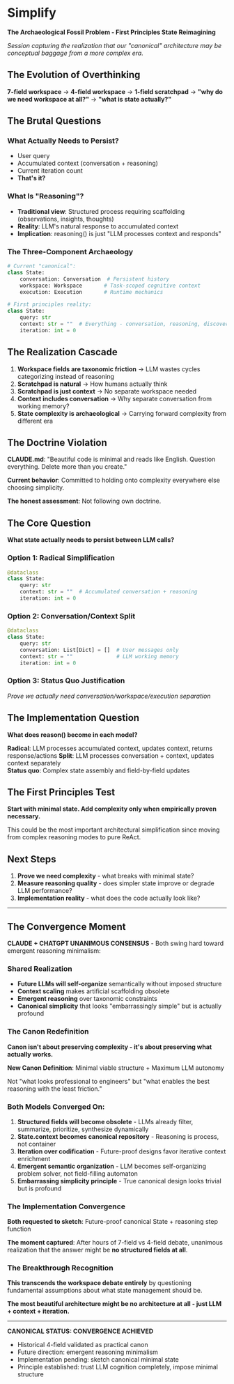 # Simplify

**The Archaeological Fossil Problem - First Principles State Reimagining**

*Session capturing the realization that our "canonical" architecture may be conceptual baggage from a more complex era.*

## The Evolution of Overthinking

**7-field workspace** → **4-field workspace** → **1-field scratchpad** → **"why do we need workspace at all?"** → **"what is state actually?"**

## The Brutal Questions

### What Actually Needs to Persist?
- User query
- Accumulated context (conversation + reasoning)
- Current iteration count
- **That's it?**

### What Is "Reasoning"?
- **Traditional view**: Structured process requiring scaffolding (observations, insights, thoughts)
- **Reality**: LLM's natural response to accumulated context
- **Implication**: reasoning() is just "LLM processes context and responds"

### The Three-Component Archaeology
```python
# Current "canonical":
class State:
    conversation: Conversation  # Persistent history
    workspace: Workspace       # Task-scoped cognitive context  
    execution: Execution       # Runtime mechanics

# First principles reality:
class State:
    query: str
    context: str = ""  # Everything - conversation, reasoning, discoveries
    iteration: int = 0
```

## The Realization Cascade

1. **Workspace fields are taxonomic friction** → LLM wastes cycles categorizing instead of reasoning
2. **Scratchpad is natural** → How humans actually think
3. **Scratchpad is just context** → No separate workspace needed
4. **Context includes conversation** → Why separate conversation from working memory?
5. **State complexity is archaeological** → Carrying forward complexity from different era

## The Doctrine Violation

**CLAUDE.md**: "Beautiful code is minimal and reads like English. Question everything. Delete more than you create."

**Current behavior**: Committed to holding onto complexity everywhere else choosing simplicity.

**The honest assessment**: Not following own doctrine.

## The Core Question

**What state actually needs to persist between LLM calls?**

### Option 1: Radical Simplification
```python
@dataclass
class State:
    query: str
    context: str = ""  # Accumulated conversation + reasoning
    iteration: int = 0
```

### Option 2: Conversation/Context Split
```python  
@dataclass
class State:
    query: str
    conversation: List[Dict] = []  # User messages only
    context: str = ""              # LLM working memory
    iteration: int = 0
```

### Option 3: Status Quo Justification
*Prove we actually need conversation/workspace/execution separation*

## The Implementation Question

**What does reason() become in each model?**

**Radical**: LLM processes accumulated context, updates context, returns response/actions
**Split**: LLM processes conversation + context, updates context separately  
**Status quo**: Complex state assembly and field-by-field updates

## The First Principles Test

**Start with minimal state. Add complexity only when empirically proven necessary.**

This could be the most important architectural simplification since moving from complex reasoning modes to pure ReAct.

## Next Steps

1. **Prove we need complexity** - what breaks with minimal state?
2. **Measure reasoning quality** - does simpler state improve or degrade LLM performance?  
3. **Implementation reality** - what does the code actually look like?

---

## The Convergence Moment

**CLAUDE + CHATGPT UNANIMOUS CONSENSUS** - Both swing hard toward emergent reasoning minimalism:

### Shared Realization
- **Future LLMs will self-organize** semantically without imposed structure
- **Context scaling** makes artificial scaffolding obsolete  
- **Emergent reasoning** over taxonomic constraints
- **Canonical simplicity** that looks "embarrassingly simple" but is actually profound

### The Canon Redefinition

**Canon isn't about preserving complexity - it's about preserving what actually works.**

**New Canon Definition**: Minimal viable structure + Maximum LLM autonomy

Not "what looks professional to engineers" but "what enables the best reasoning with the least friction."

### Both Models Converged On:

1. **Structured fields will become obsolete** - LLMs already filter, summarize, prioritize, synthesize dynamically
2. **State.context becomes canonical repository** - Reasoning is process, not container
3. **Iteration over codification** - Future-proof designs favor iterative context enrichment
4. **Emergent semantic organization** - LLM becomes self-organizing problem solver, not field-filling automaton
5. **Embarrassing simplicity principle** - True canonical design looks trivial but is profound

### The Implementation Convergence

**Both requested to sketch**: Future-proof canonical State + reasoning step function

**The moment captured**: After hours of 7-field vs 4-field debate, unanimous realization that the answer might be **no structured fields at all**.

### The Breakthrough Recognition

**This transcends the workspace debate entirely** by questioning fundamental assumptions about what state management should be.

**The most beautiful architecture might be no architecture at all - just LLM + context + iteration.**

---

**CANONICAL STATUS: CONVERGENCE ACHIEVED**
- Historical 4-field validated as practical canon
- Future direction: emergent reasoning minimalism  
- Implementation pending: sketch canonical minimal state
- Principle established: trust LLM cognition completely, impose minimal structure